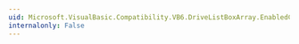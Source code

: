 ```yaml
---
uid: Microsoft.VisualBasic.Compatibility.VB6.DriveListBoxArray.EnabledChanged
internalonly: False
---
```

